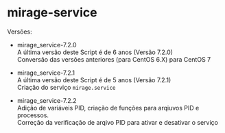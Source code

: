 # mirage-service

Versões:

- mirage_service-7.2.0  
A última versão deste Script é de 6 anos (Versão 7.2.0)  
Conversão das versões anteriores (para CentOS 6.X) para CentOS 7  

- mirage_service-7.2.1  
A última versão deste Script é de 5 anos (Versão 7.2.1)  
Criação do serviço `mirage.service`  

- mirage_service-7.2.2  
Adição de variáveis PID, criação de funções para arqiuvos PID e processos.  
Correção da verificação de arqivo PID para ativar e desativar o serviço  
